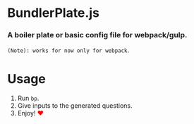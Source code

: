 # BundlerPlate.js
### A boiler plate or basic config file for webpack/gulp.

`(Note): works for now only for webpack`.

# Usage 

1. Run `bp`.
2. Give inputs to the generated questions.
3. Enjoy! <span style="color:red">&hearts;</span>